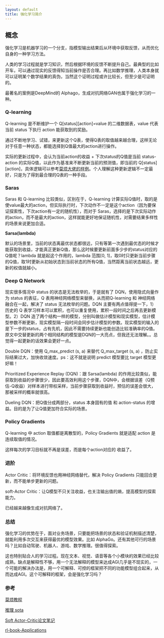 ```yaml
---
layout: default
title: 强化学习简介
---
```


## 概念

强化学习是机器学习的一个分支，指模型输出结果后从环境中获取反馈，从而优化自身的一种学习方法。

人类的学习过程就是学习知识，然后根据环境的反馈不断提升自己。最典型的比如开车，可以通过现实的反馈得知当前操作是否合理。再比如数学推理，人类本身就可以证明某个数学结果的真伪，当然这个证明过程或许比较长，但至少是可证明的。

最著名的案例是DeepMind的 Alphago，生成对抗网络GAN也属于强化学习的一种。

### Q-learning

Q-learning 是不断维护一个 Q\[status\]\[action\]=value 的二维数据表，value 代表当前 status 下执行 action 能获取到的奖励。

通过不断地学习、试错，来更新这个Q表，使得Q表的取值越来越合理，这样无论对于任意一种状态，都能选择到Q值最大的action进行操作。

实际的更新过程中，会认为当前action的收益 + 下次status的Q值是当前 status-action 的实际Q值，以此作为基准来不断更新当前的预测值，即当前的 Q\[status\]\[action\]，具体逻辑可以参考[莫烦大佬的样例](https://github.com/MorvanZhou/Reinforcement-learning-with-tensorflow/blob/master/contents/2_Q_Learning_maze/RL_brain.py#L40)。个人理解这种更新逻辑不一定最好，只是为了得到最合理的Q表的一种手段。

### Saras

Saras 和 Q-learning 比较类似，区别在于，Q-learning 计算实际Q值时，取的是使value最大的action，但实际执行时，下次动作不一定是这个action（因为要保证探索性，下次action有一定的随机性），而对于 Saras，选择的是下次实际动作的action，而不是最大的action，这样就能更好地保证随机性，对需要结果多样性的场景来说更加合适。

**Sarsa(lambda)**

默认的场景里，当前的状态离最优状态都很远，只有等第一次遇到最优态的时候才能获取到收益，才能真正更新Q值，那么这时候要更新前面多少步的status对应的Q值呢？lambda 就是起这个作用的，lambda 范围[0, 1]，取0时只更新当前步骤的Q值，取1时更新从初始状态到当前状态的所有Q值，当然距离当前状态越远，更新的权值就越小。

### Deep Q Network

现实很多情况中 status 的状态是无法枚举的，于是就有了 DQN，使用隐式向量作为 status 的表征，Q 表用神经网络模型来替换，从而把Q-learning 和 神经网络融合在一起，解决了 status 无法枚举的问题。DQN 主要有两点值得提一下，1）历史的 Q 表学习样本可以累积，也可以重复使用，累积一段时间之后再去更新模型。2）DQN 造了两个结构一样的模型，分别叫做估计模型和现实模型，估计模型参数不断更新，现实模型隔一段时间会同步估计模型的参数。现实模型的输入的是下一步的status，占有先机，因此不需要持续更新也能创造比较准确率的Q值。原文中交替更新的两个相同结构的模型是DQN的一大亮点，但我还无法理解。。总觉得一起更新的话效果会更好一点。

Double DQN：使用 Q_max_predict (s, a) 来替代 Q_max_target (s, a) ，防止实际结果过大，加快收敛速度。ps：这不就是说明 predict 模型要比 target 模型更好嘛！

Prioritized Experience Replay (DQN)：跟 Sarsa(lambda) 的作用比较类似，能获取到收益的步骤很少，因此要高效利用这个步骤，DQN中，会根据误差（Q预估-Q收益）对样本进行带权采样，当前步骤获取到收益时，预估的误差会很大，那被采样的概率就很高。

Dueling DQN：把Q值分成两部分，status 本身固有的值 和 action-status 的增益。目的是为了让Q值更加符合实际的场景。

### Policy Gradients

Q-learning 中 action 取值都是离散型的，Policy Gradients 就是适配 action 是连续取值的情况。

这样每次的学习目标就不再是误差，而是每个action对应的 收益了。

### 进阶

Actor Critic：将环境反馈也用神经网络替代，解决  Policy Gradients 只能回合更新，而不能单步更新的问题。

soft-Actor Critic：让Q模型不只关注收益，也关注输出值的熵，提高模型的探索能力。

已经越来越像生成对抗网络了。

### 总结

强化学习的优势在于，面对业务场景，只要能把场景的状态和验证机制描述清楚，就能利用多次交互来获得最优的模型效果。比如 AlphaGo。还有其他可行的场景吗？比如自动驾驶、机器人、游戏、数学推理。很值得探索。

这也特别贴合人的学习过程。现在文本、视觉、语音等各个小模块的效果已经比较成熟，缺点是解释性不够，用一个无法解释的模型来达成AGI几乎是不现实的，一个可能的解决办法是，用一个可解释、可控的框架把不同的功能模型组合起来，从而达成AGI。这个可解释的框架，会是强化学习吗？

### 参考

[莫烦教程](https://mofanpy.com/tutorials/machine-learning/reinforcement-learning/)

[推理 sota](https://paperswithcode.com/task/decision-making)

[Soft Actor-Critic论文笔记](https://zhuanlan.zhihu.com/p/52526801)

[rl-book-Applications](https://rl-book.com/applications/)